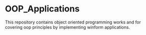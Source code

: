 # OOP_Applications
This repository contains object oriented programming works and for covering oop principles by implementing winform applications.
